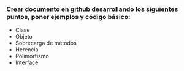 ### Crear documento en github desarrollando los siguientes puntos, poner ejemplos y código básico:
- Clase
- Objeto
- Sobrecarga de métodos
- Herencia
- Polimorfismo
- Interface
